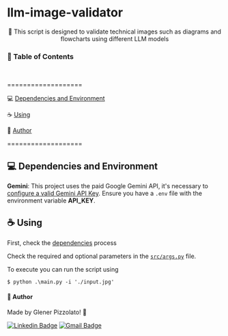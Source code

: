 # **llm-image-validator**

<p align="center"> 🚀 This script is designed to validate technical images such as diagrams and flowcharts using different LLM models</p>

<h3>🏁 Table of Contents</h3>

<br>

===================

<!--ts-->

💻 [Dependencies and Environment](#dependenciesandenvironment)

☕ [Using](#using)

👷 [Author](#author)

<!--te-->

===================

<div id="dependenciesandenvironment"></div>

## 💻 **Dependencies and Environment**

**Gemini**: This project uses the paid Google Gemini API, it's necessary to [configure a valid Gemini API Key](https://aistudio.google.com/apikey). Ensure you have a `.env` file with the environment variable **API_KEY**.

<div id="using"></div>

## ☕ **Using**

First, check the [dependencies](#dependenciesandenvironment) process

Check the required and optional parameters in the [`src/args.py`](src/args.py) file.

To execute you can run the script using

```
$ python .\main.py -i './input.jpg'
```

<div id="author"></div>

#### **👷 Author**

Made by Glener Pizzolato! 🙋

[![Linkedin Badge](https://img.shields.io/badge/-Glener-blue?style=flat-square&logo=Linkedin&logoColor=white&link=https://www.linkedin.com/in/glener-pizzolato/)](https://www.linkedin.com/in/glener-pizzolato-6319821b0/)
[![Gmail Badge](https://img.shields.io/badge/-glenerpizzolato@gmail.com-c14438?style=flat-square&logo=Gmail&logoColor=white&link=mailto:glenerpizzolato@gmail.com)](mailto:glenerpizzolato@gmail.com)
